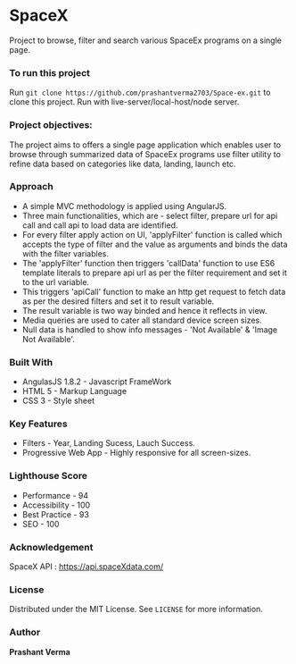 # SpaceX
Project to browse, filter and search various SpaceEx programs on a single page.

### To run this project
Run  `git clone https://github.com/prashantverma2703/Space-ex.git` to clone this project. Run with live-server/local-host/node server.

### Project objectives:
The project aims to offers a single page application which enables user to browse through summarized data of SpaceEx programs use filter utility to refine data based on categories like data, landing, launch etc.

### Approach
* A simple MVC methodology is applied using AngularJS.
* Three main functionalities, which are - select filter, prepare url for api call and call api to load data are identified.
* For every filter apply action on UI, 'applyFilter' function is called which accepts the type of filter and the value as arguments and binds the data with the filter variables.
* The 'applyFilter' function then triggers 'callData' function to use ES6 template literals to prepare api url as per the filter requirement and set it to the url variable.
* This triggers 'apiCall' function to make an http get request to fetch data as per the desired filters and set it to result variable.
* The result variable is two way binded and hence it reflects in view.
* Media queries are used to cater all standard device screen sizes.
* Null data is handled to show info messages - 'Not Available' & 'Image Not Available'.

### Built With
* AngulasJS 1.8.2 - Javascript FrameWork
* HTML 5 - Markup Language
* CSS 3 - Style sheet

### Key Features
* Filters - Year, Landing Sucess, Lauch Success.
* Progressive Web App - Highly responsive for all screen-sizes.

### Lighthouse Score
* Performance - 94
* Accessibility - 100
* Best Practice - 93
* SEO - 100

### Acknowledgement
SpaceX API : https://api.spaceXdata.com/
### License
Distributed under the MIT License. See `LICENSE` for more information.

### Author
 **Prashant Verma**

